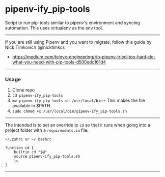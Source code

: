 # pipenv-ify_pip-tools
Script to run pip-tools similar to pipenv's environment and syncing automation.
This uses virtualenv as the env tool.

___

If you are still using Pipenv and you want to migrate, follow this guide by Nick Timkovich (@nicktimko):
- https://medium.com/telnyx-engineering/rip-pipenv-tried-too-hard-do-what-you-need-with-pip-tools-d500edc161d4
___

### Usage
1. Clone repo
2. `cd pipenv-ify_pip-tools`
3. `mv pipenv-ify_pip-tools.sh /usr/local/bin` - This makes the file available in $PATH
4. `sudo chmod +x /usr/local/bin/pipenv-ify_pip-tools.sh`

___

The intended is to set an override to `cd` so that it runs when 
going into a project folder with a `requirements.in` file:

`~/.zshrc or ~/.bashrc`
```
function cd {
    builtin cd "$@"
    source pipenv-ify_pip-tools.sh
    ls
}
```

___
